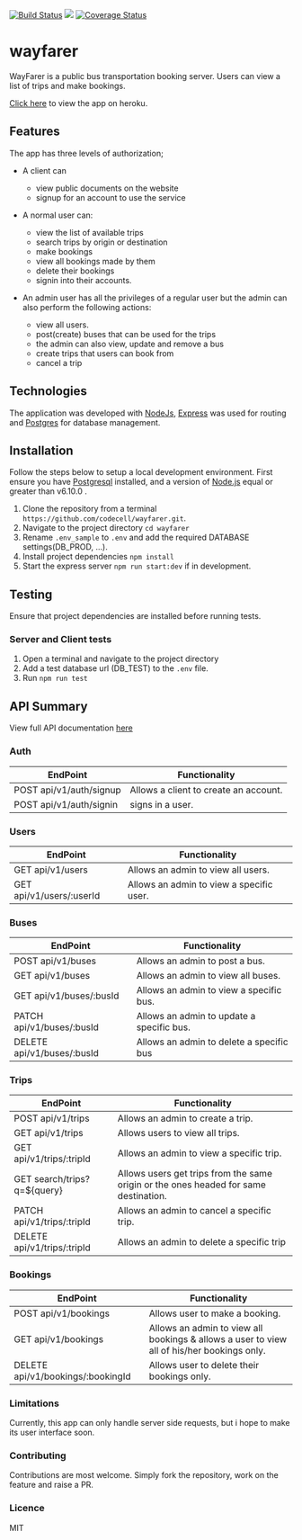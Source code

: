 [![Build Status](https://travis-ci.org/codecell/wayfarer.svg?branch=develop)](https://travis-ci.org/codecell/wayfarer) <a href="https://codeclimate.com/github/codecell/wayfarer/maintainability"><img src="https://api.codeclimate.com/v1/badges/11c37e220fbf05e79456/maintainability" /></a> [![Coverage Status](https://coveralls.io/repos/github/codecell/wayfarer/badge.svg?branch=ch-setup-swagger-docs-167270588)](https://coveralls.io/github/codecell/wayfarer?branch=ch-setup-swagger-docs-167270588)

# wayfarer
WayFarer is a public bus transportation booking server. Users can view a list of trips and make bookings.

[Click here](https://alfrednoble-wayfarer.herokuapp.com/api/v1) to view the app on heroku.

## Features

The app has three levels of authorization;
- A client can
    - view public documents on the website
    - signup for an account to use the service

- A normal user can:
    - view the list of available trips
    - search trips by origin or destination
    - make bookings
    - view all bookings made by them
    - delete their bookings 
    - signin into their accounts.

- An admin user has all the privileges of a regular user but the admin can also perform the following actions:
    - view all users.
    - post(create) buses that can be used for the trips
    - the admin can also view, update and remove a bus 
    - create trips that users can book from
    - cancel a trip

## Technologies
The application was developed with [NodeJs](http://nodejs.org/), [Express](http://expressjs.com/) was used for routing and [Postgres](http://postgresql.com/)  for database management.

## Installation
Follow the steps below to setup a local development environment. First ensure you have [Postgresql](https://www.postgresql.org/) installed, and a version of [Node.js](http://nodejs.org/) equal or greater than v6.10.0 .

1. Clone the repository from a terminal `https://github.com/codecell/wayfarer.git`.
2. Navigate to the project directory `cd wayfarer`
3. Rename `.env_sample` to `.env` and add the required DATABASE settings(DB_PROD, ...).
4. Install project dependencies `npm install`
5. Start the express server `npm run start:dev` if in development.

## Testing
Ensure that project dependencies are installed before running tests.

### Server and Client tests
1. Open a terminal and navigate to the project directory
2. Add a test database url (DB_TEST) to the `.env` file.
3. Run `npm run test`

## API Summary
View full API documentation [here](https://alfrednoble-wayfarer.herokuapp.com/api-docs/)

### Auth
EndPoint                      |   Functionality
------------------------------|------------------------
POST api/v1/auth/signup       |   Allows a client to create an account.
POST api/v1/auth/signin       |   signs in a user.

### Users
EndPoint                      |   Functionality
------------------------------|------------------------
GET api/v1/users              |   Allows an admin to view all users.
GET api/v1/users/:userId      |   Allows an admin to view a specific user.

### Buses
EndPoint                      |   Functionality
------------------------------|------------------------
POST api/v1/buses             |   Allows an admin to post a bus.
GET api/v1/buses              |   Allows an admin to view all buses.
GET api/v1/buses/:busId       |   Allows an admin to view a specific bus.
PATCH api/v1/buses/:busId     |   Allows an admin to update a specific bus.
DELETE api/v1/buses/:busId    |   Allows an admin to delete a specific bus

### Trips
EndPoint                       |   Functionality
-------------------------------|------------------------
POST api/v1/trips              |   Allows an admin to create a trip.
GET api/v1/trips               |   Allows users to view all trips.
GET api/v1/trips/:tripId       |   Allows an admin to view a specific trip.
GET search/trips?q=${query}    |   Allows users get trips from the same origin or the ones headed for same destination. 
PATCH api/v1/trips/:tripId     |   Allows an admin to cancel a specific trip.
DELETE api/v1/trips/:tripId    |   Allows an admin to delete a specific trip

### Bookings
EndPoint                             |   Functionality
-------------------------------------|------------------------
POST api/v1/bookings                 |   Allows user to make a booking.
GET api/v1/bookings                  |   Allows an admin to view all bookings & allows a user to view all of his/her bookings only.  
DELETE api/v1/bookings/:bookingId    |   Allows user to delete their bookings only.

### Limitations
Currently, this app can only handle server side requests, but i hope to make its user interface soon.


### Contributing
Contributions are most welcome. Simply fork the repository, work on the feature and raise a PR.

### Licence
MIT